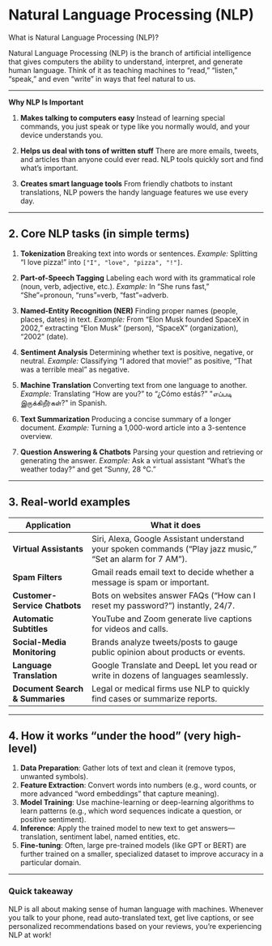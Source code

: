 # Natural Language Processing (NLP)

What is Natural Language Processing (NLP)?

Natural Language Processing (NLP) is the branch of artificial intelligence that gives computers the ability to understand, interpret, and generate human language. Think of it as teaching machines to “read,” “listen,” “speak,” and even “write” in ways that feel natural to us.

---

**Why NLP Is Important**

1. **Makes talking to computers easy**
   Instead of learning special commands, you just speak or type like you normally would, and your device understands you.

2. **Helps us deal with tons of written stuff**
   There are more emails, tweets, and articles than anyone could ever read. NLP tools quickly sort and find what’s important.

3. **Creates smart language tools**
   From friendly chatbots to instant translations, NLP powers the handy language features we use every day.


---

## 2. Core NLP tasks (in simple terms)

1. **Tokenization**
   Breaking text into words or sentences.
   *Example:* Splitting “I love pizza!” into `["I", "love", "pizza", "!"]`.

2. **Part-of-Speech Tagging**
   Labeling each word with its grammatical role (noun, verb, adjective, etc.).
   *Example:* In “She runs fast,” “She”=pronoun, “runs”=verb, “fast”=adverb.

3. **Named-Entity Recognition (NER)**
   Finding proper names (people, places, dates) in text.
   *Example:* From “Elon Musk founded SpaceX in 2002,” extracting “Elon Musk” (person), “SpaceX” (organization), “2002” (date).

4. **Sentiment Analysis**
   Determining whether text is positive, negative, or neutral.
   *Example:* Classifying “I adored that movie!” as positive, “That was a terrible meal” as negative.

5. **Machine Translation**
   Converting text from one language to another.
   *Example:* Translating “How are you?” to “¿Cómo estás?” "எப்படி இருக்கிறீர்கள்?" in Spanish.

6. **Text Summarization**
   Producing a concise summary of a longer document.
   *Example:* Turning a 1,000-word article into a 3-sentence overview.

7. **Question Answering & Chatbots**
   Parsing your question and retrieving or generating the answer.
   *Example:* Ask a virtual assistant “What’s the weather today?” and get “Sunny, 28 °C.”

---

## 3. Real-world examples

| **Application**                 | **What it does**                                                                                            |
| ------------------------------- | ----------------------------------------------------------------------------------------------------------- |
| **Virtual Assistants**          | Siri, Alexa, Google Assistant understand your spoken commands (“Play jazz music,” “Set an alarm for 7 AM”). |
| **Spam Filters**                | Gmail reads email text to decide whether a message is spam or important.                                    |
| **Customer-Service Chatbots**   | Bots on websites answer FAQs (“How can I reset my password?”) instantly, 24/7.                              |
| **Automatic Subtitles**         | YouTube and Zoom generate live captions for videos and calls.                                               |
| **Social-Media Monitoring**     | Brands analyze tweets/posts to gauge public opinion about products or events.                               |
| **Language Translation**        | Google Translate and DeepL let you read or write in dozens of languages seamlessly.                         |
| **Document Search & Summaries** | Legal or medical firms use NLP to quickly find cases or summarize reports.                                  |

---

## 4. How it works “under the hood” (very high-level)

1. **Data Preparation**: Gather lots of text and clean it (remove typos, unwanted symbols).
2. **Feature Extraction**: Convert words into numbers (e.g., word counts, or more advanced “word embeddings” that capture meaning).
3. **Model Training**: Use machine-learning or deep-learning algorithms to learn patterns (e.g., which word sequences indicate a question, or positive sentiment).
4. **Inference**: Apply the trained model to new text to get answers—translation, sentiment label, named entities, etc.
5. **Fine-tuning**: Often, large pre-trained models (like GPT or BERT) are further trained on a smaller, specialized dataset to improve accuracy in a particular domain.

---

### Quick takeaway

NLP is all about making sense of human language with machines. Whenever you talk to your phone, read auto-translated text, get live captions, or see personalized recommendations based on your reviews, you’re experiencing NLP at work!
